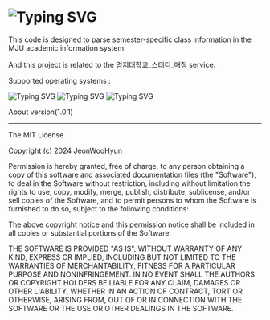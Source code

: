 ![Typing SVG](https://readme-typing-svg.demolab.com?font=Fira+Code&size=40&letterSpacing=0&pause=1000&center=false&vCenter=true&random=false&width=435&lines=MJU-ClassTime)
====

This code is designed to parse semester-specific class information in the MJU academic information system.

And this project is related to the 명지대학교_스터디_매칭 service.

Supported operating systems :

![Typing SVG](https://img.shields.io/badge/mac%20os-000000?style=for-the-badge&logo=apple&logoColor=white)
![Typing SVG](https://img.shields.io/badge/Windows-0078D6?style=for-the-badge&logo=windows&logoColor=white)
![Typing SVG](https://img.shields.io/badge/Linux-FCC624?style=for-the-badge&logo=linux&logoColor=black)

About version(1.0.1)


---
 The MIT License

Copyright (c) 2024 JeonWooHyun

Permission is hereby granted, free of charge, to any person obtaining a copy
of this software and associated documentation files (the "Software"), to deal
in the Software without restriction, including without limitation the rights
to use, copy, modify, merge, publish, distribute, sublicense, and/or sell
copies of the Software, and to permit persons to whom the Software is
furnished to do so, subject to the following conditions:

The above copyright notice and this permission notice shall be included in
all copies or substantial portions of the Software.

THE SOFTWARE IS PROVIDED "AS IS", WITHOUT WARRANTY OF ANY KIND, EXPRESS OR
IMPLIED, INCLUDING BUT NOT LIMITED TO THE WARRANTIES OF MERCHANTABILITY,
FITNESS FOR A PARTICULAR PURPOSE AND NONINFRINGEMENT. IN NO EVENT SHALL THE
AUTHORS OR COPYRIGHT HOLDERS BE LIABLE FOR ANY CLAIM, DAMAGES OR OTHER
LIABILITY, WHETHER IN AN ACTION OF CONTRACT, TORT OR OTHERWISE, ARISING FROM,
OUT OF OR IN CONNECTION WITH THE SOFTWARE OR THE USE OR OTHER DEALINGS IN
THE SOFTWARE.